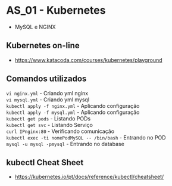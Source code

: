 # AS_01 - Kubernetes
- MySQL e NGINX

## Kubernetes on-line
- https://www.katacoda.com/courses/kubernetes/playground
  
## Comandos utilizados
```vi nginx.yml``` - Criando yml nginx </br>
```vi mysql.yml``` - Criando yml mysql </br>
```kubectl apply -f nginx.yml``` - Aplicando configuração </br>
```kubectl apply -f mysql.yml``` - Aplicando configuração </br>
```kubectl get pods``` - Listando PODs </br>
```kubectl get svc``` - Listando Serviço </br>
```curl IPnginx:80``` - Verificando comunicação </br>
```kubectl exec -ti nomePodMySQL -- /bin/bash``` - Entrando no POD </br>
```mysql -u mysql -pmysql``` - Entrando no database </br>

## kubectl Cheat Sheet
- https://kubernetes.io/pt/docs/reference/kubectl/cheatsheet/